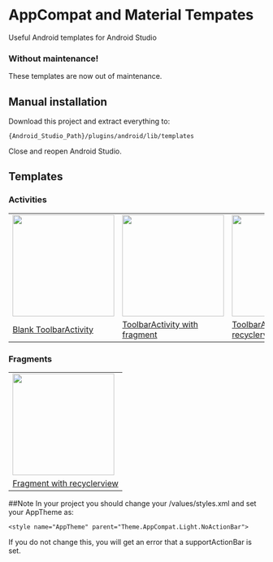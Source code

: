 # AppCompat and Material Tempates
Useful Android templates for Android Studio

### Without maintenance!
These templates are now out of maintenance.

## Manual installation
Download this project and extract everything to:

    {Android_Studio_Path}/plugins/android/lib/templates

Close and reopen Android Studio.

## Templates

### Activities

<table style="width:100%">
  <tr>
    <td><img src="https://github.com/tato469/AppCompatTempates/blob/master/activities/ToolbarActivity/template_blank_activity.png" width="200"></td>
    <td><img src="https://github.com/tato469/AppCompatTempates/blob/master/activities/ToolbarActivityWithFragment/template_blank_activity_fragment.png" width="200"></td> 
    <td><img src="https://github.com/tato469/AppCompatTempates/blob/master/activities/ToolbarActivityWithRecyclerView/template_recyclerview_activity.png" width="200"></td>
  </tr>
  <tr>
    <td><a href="./activities/ToolbarActivity">Blank ToolbarActivity</a></td>
    <td><a href="./activities/ToolbarActivityWithFragment">ToolbarActivity with fragment</a></td> 
    <td><a href="./activities/ToolbarActivityWithRecyclerView">ToolbarActivity with recyclerview</a></td>
  </tr>
</table>
 

### Fragments

<table style="width:100%">
  <tr>
    <td><img src="https://github.com/tato469/AppCompatTempates/blob/master/other/FragmentWithRecyclerView/template_recyclerview_fragment.png" width="200"></td>
  </tr>
  <tr>
    <td><a href="./other/FragmentWithRecyclerView/">Fragment with recyclerview</a></td>
  </tr>
</table>


##Note
In your project you should change your /values/styles.xml and set your AppTheme as:

    <style name="AppTheme" parent="Theme.AppCompat.Light.NoActionBar">
    
If you do not change this, you will get an error that a supportActionBar is set.
